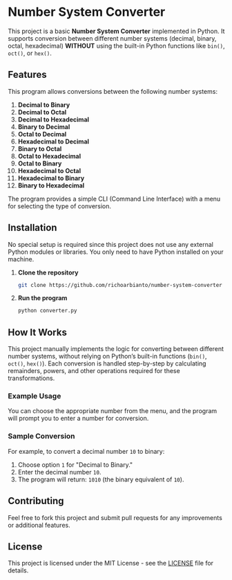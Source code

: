 
# Number System Converter

This project is a basic **Number System Converter** implemented in Python. It supports conversion between different number systems (decimal, binary, octal, hexadecimal) **WITHOUT** using the built-in Python functions like `bin()`, `oct()`, or `hex()`.

## Features

This program allows conversions between the following number systems:

1. **Decimal to Binary**
2. **Decimal to Octal**
3. **Decimal to Hexadecimal**
4. **Binary to Decimal**
5. **Octal to Decimal**
6. **Hexadecimal to Decimal**
7. **Binary to Octal**
8. **Octal to Hexadecimal**
9. **Octal to Binary**
10. **Hexadecimal to Octal**
11. **Hexadecimal to Binary**
12. **Binary to Hexadecimal**

The program provides a simple CLI (Command Line Interface) with a menu for selecting the type of conversion.

## Installation

No special setup is required since this project does not use any external Python modules or libraries. You only need to have Python installed on your machine.

1. **Clone the repository**
   ```bash
   git clone https://github.com/richoarbianto/number-system-converter
   ```

2. **Run the program**
   ```bash
   python converter.py
   ```

## How It Works

This project manually implements the logic for converting between different number systems, without relying on Python’s built-in functions (`bin()`, `oct()`, `hex()`). Each conversion is handled step-by-step by calculating remainders, powers, and other operations required for these transformations.

### Example Usage
You can choose the appropriate number from the menu, and the program will prompt you to enter a number for conversion.

### Sample Conversion

For example, to convert a decimal number `10` to binary:
1. Choose option `1` for "Decimal to Binary."
2. Enter the decimal number `10`.
3. The program will return: `1010` (the binary equivalent of `10`).

## Contributing

Feel free to fork this project and submit pull requests for any improvements or additional features.

## License

This project is licensed under the MIT License - see the [LICENSE](LICENSE) file for details.
